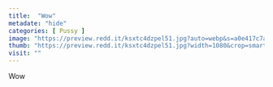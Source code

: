 ```yaml
---
title:  "Wow"
metadate: "hide"
categories: [ Pussy ]
image: "https://preview.redd.it/ksxtc4dzpel51.jpg?auto=webp&s=a0e417c7a18b412617316d800817616e7cf40634"
thumb: "https://preview.redd.it/ksxtc4dzpel51.jpg?width=1080&crop=smart&auto=webp&s=cf1968d9531eae1aef548f8e1cbc3884230d48b6"
visit: ""
---
```

Wow
